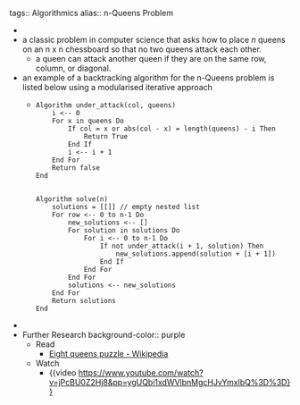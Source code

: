 tags:: Algorithmics
alias:: n-Queens Problem

-
- a classic problem in computer science that asks how to place $n$ queens on an n x n chessboard so that no two queens attack each other.
	- a queen can attack another queen if they are on the same row, column, or diagonal.
- an example of a backtracking algorithm for the n-Queens problem is listed below using a modularised iterative approach
	- ```
	  Algorithm under_attack(col, queens)
	      i <-- 0
	      For x in queens Do
	          If col = x or abs(col - x) = length(queens) - i Then
	              Return True
	          End If
	          i <-- i + 1
	      End For
	      Return false
	  End
	  
	  
	  Algorithm solve(n)
	      solutions = [[]] // empty nested list
	      For row <-- 0 to n-1 Do
	          new_solutions <-- []
	          For solution in solutions Do
	              For i <-- 0 to n-1 Do
	                  If not under_attack(i + 1, solution) Then
	                      new_solutions.append(solution + [i + 1])
	                  End If
	              End For
	          End For
	          solutions <-- new_solutions
	      End For
	      Return solutions
	  End
	  ```
-
- Further Research
  background-color:: purple
	- Read
		- [Eight queens puzzle - Wikipedia](https://en.wikipedia.org/wiki/Eight_queens_puzzle)
	- Watch
		- {{video https://www.youtube.com/watch?v=jPcBU0Z2Hj8&pp=ygUQbi1xdWVlbnMgcHJvYmxlbQ%3D%3D}}